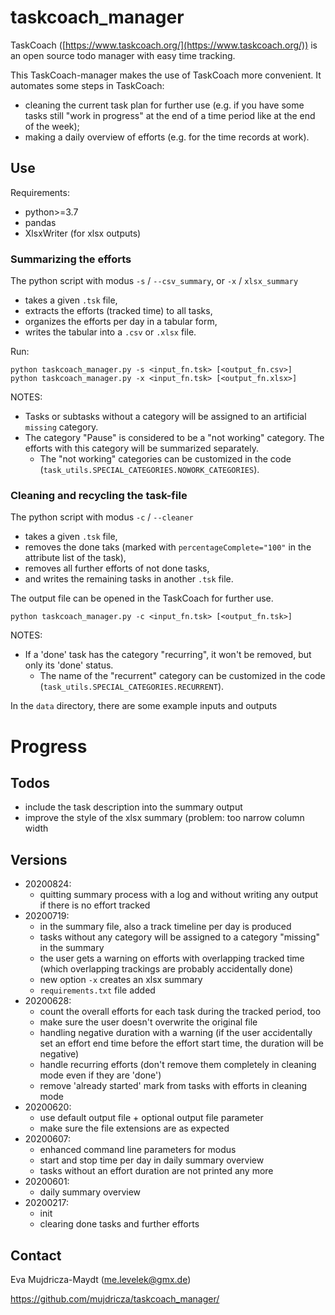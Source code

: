 # taskcoach_manager


TaskCoach ([https://www.taskcoach.org/](https://www.taskcoach.org/)) is an open source todo manager with easy time tracking.

This TaskCoach-manager makes the use of TaskCoach more convenient. It automates some steps in TaskCoach:
 - cleaning the current task plan for further use (e.g. if you have some tasks still "work in progress" at the end of a time period like at the end of the week);
 - making a daily overview of efforts (e.g. for the time records at work).
 


## Use

Requirements:
- python>=3.7
- pandas
- XlsxWriter (for xlsx outputs)


### Summarizing the efforts

The python script with modus `-s` / `--csv_summary`, or `-x` / `xlsx_summary`
- takes a given `.tsk` file,
- extracts the efforts (tracked time) to all tasks,
- organizes the efforts per day in a tabular form,
- writes the tabular into a `.csv` or `.xlsx` file.

Run:
```
python taskcoach_manager.py -s <input_fn.tsk> [<output_fn.csv>]
python taskcoach_manager.py -x <input_fn.tsk> [<output_fn.xlsx>]
```

NOTES:
 - Tasks or subtasks without a category will be assigned to an artificial `missing` category.
 - The category "Pause" is considered to be a "not working" category. The efforts with this category will be summarized separately. 
   * The "not working" categories can be customized in the code (`task_utils.SPECIAL_CATEGORIES.NOWORK_CATEGORIES`).

### Cleaning and recycling the task-file

The python script with modus `-c` / `--cleaner`
- takes a given `.tsk` file, 
- removes the done taks (marked with `percentageComplete="100"` in the attribute list of the task),
- removes all further efforts of not done tasks, 
- and writes the remaining tasks in another `.tsk` file. 

The output file can be opened in the TaskCoach for further use.

```
python taskcoach_manager.py -c <input_fn.tsk> [<output_fn.tsk>]
```

NOTES:
- If a 'done' task has the category "recurring", it won't be removed, but only its 'done' status.
  * The name of the "recurrent" category can be customized in the code (`task_utils.SPECIAL_CATEGORIES.RECURRENT`).

In the `data` directory, there are some example inputs and outputs

# Progress

## Todos

* include the task description into the summary output
* improve the style of the xlsx summary (problem: too narrow column width

## Versions

- 20200824:
  * quitting summary process with a log and without writing any output if there is no effort tracked
- 20200719:
  * in the summary file, also a track timeline per day is produced
  * tasks without any category will be assigned to a category "missing" in the summary
  * the user gets a warning on efforts with overlapping tracked time (which overlapping trackings are probably accidentally done)
  * new option `-x` creates an xlsx summary
  * `requirements.txt` file added
- 20200628:
  * count the overall efforts for each task during the tracked period, too
  * make sure the user doesn't overwrite the original file
  * handling negative duration with a warning (if the user accidentally set an effort end time before the effort start time, the duration will be negative)
  * handle recurring efforts (don't remove them completely in cleaning mode even if they are 'done')
  * remove 'already started' mark from tasks with efforts in cleaning mode 
- 20200620:
  * use default output file + optional output file parameter
  * make sure the file extensions are as expected
- 20200607:
  * enhanced command line parameters for modus
  * start and stop time per day in daily summary overview
  * tasks without an effort duration are not printed any more
- 20200601:
  * daily summary overview
- 20200217: 
  * init
  * clearing done tasks and further efforts
 
## Contact

Eva Mujdricza-Maydt (me.levelek@gmx.de)

https://github.com/mujdricza/taskcoach_manager/

